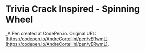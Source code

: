 # Trivia Crack Inspired - Spinning Wheel
 _A Pen created at CodePen.io. Original URL: [https://codepen.io/AndreCortellini/pen/vERwmL](https://codepen.io/AndreCortellini/pen/vERwmL).

 